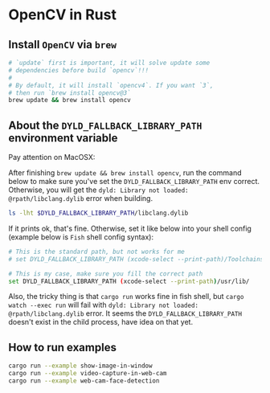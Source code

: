 # OpenCV in Rust

## Install `OpenCV` via `brew`

```bash
# `update` first is important, it will solve update some
# dependencies before build `opencv`!!!
#
# By default, it will install `opencv4`. If you want `3`,
# then run `brew install opencv@3`
brew update && brew install opencv
```

## About the `DYLD_FALLBACK_LIBRARY_PATH` environment variable

Pay attention on MacOSX:

After finishing `brew update && brew install opencv`, run the command below to make
sure you've set the `DYLD_FALLBACK_LIBRARY_PATH` env correct. Otherwise, you will
get the `dyld: Library not loaded: @rpath/libclang.dylib` error when building.

```bash
ls -lht $DYLD_FALLBACK_LIBRARY_PATH/libclang.dylib
```
   
If it prints ok, that's fine. Otherwise, set it like below into your shell
config (example below is `Fish` shell config syntax):

```bash
# This is the standard path, but not works for me
# set DYLD_FALLBACK_LIBRARY_PATH (xcode-select --print-path)/Toolchains/XcodeDefault.xctoolchain/usr/lib/

# This is my case, make sure you fill the correct path
set DYLD_FALLBACK_LIBRARY_PATH (xcode-select --print-path)/usr/lib/
```

Also, the tricky thing is that `cargo run` works fine in fish shell, but `cargo watch --exec run` will
fail with `dyld: Library not loaded: @rpath/libclang.dylib` error. It seems the
`DYLD_FALLBACK_LIBRARY_PATH` doesn't exist in the child process, have idea on that yet.
   

## How to run examples

```bash
cargo run --example show-image-in-window
cargo run --example video-capture-in-web-cam
cargo run --example web-cam-face-detection
```
